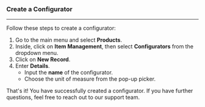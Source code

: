 ### Create a Configurator
______________________
Follow these steps to create a configurator:

1. Go to the main menu and select **Products**.
2. Inside, click on **Item Management**, then select **Configurators** from the dropdown menu.
3. Click on **New Record**.
4. Enter **Details**.
    - Input the **name** of the configurator.
    - Choose the unit of measure from the pop-up picker. 

That's it! You have successfully created a configurator. If you have further questions, feel free to reach out to our support team.